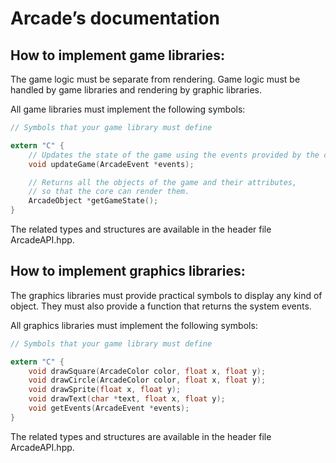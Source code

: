 # Arcade’s documentation


## How to implement game libraries:

The game logic must be separate from rendering.
Game logic must be handled by game libraries and rendering by graphic libraries.

All game libraries must implement the following symbols:

    
```c
// Symbols that your game library must define

extern "C" {
    // Updates the state of the game using the events provided by the core
    void updateGame(ArcadeEvent *events);

    // Returns all the objects of the game and their attributes,
    // so that the core can render them.
    ArcadeObject *getGameState();
}
```

The related types and structures are available in the header file ArcadeAPI.hpp.


## How to implement graphics libraries:

The graphics libraries must provide practical symbols to display any kind of object.
They must also provide a function that returns the system events.

All graphics libraries must implement the following symbols:

```c
// Symbols that your game library must define

extern "C" {
    void drawSquare(ArcadeColor color, float x, float y);
    void drawCircle(ArcadeColor color, float x, float y);
    void drawSprite(float x, float y);
    void drawText(char *text, float x, float y);
    void getEvents(ArcadeEvent *events);
}
```

The related types and structures are available in the header file ArcadeAPI.hpp.
